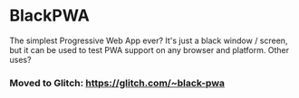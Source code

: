 # BlackPWA
The simplest Progressive Web App ever? It's just a black window / screen, but it can be used to test PWA support on any browser and platform. Other uses?

### Moved to Glitch: https://glitch.com/~black-pwa
